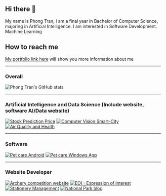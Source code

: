 ## Hi there 👋
My name is Phong Tran, I am a final year in Bachelor of Computer Science, majoring in Artificial Intelligence. I am interested in Software Development. Machine Learning

## How to reach me
[My portfolio link here](https://phonghaitran.com) will show you more information about me

---

### Overall
![Phong Tran's GitHub stats](https://github-readme-stats.vercel.app/api?username=Phonginhere&show_icons=true)

---

### Artificial Intelligence and Data Science (Include website, software AI/Data website)
[![Stock Prediction Price](https://github-readme-stats.vercel.app/api/pin/?username=Phonginhere&repo=stock_prediction_price&show_owner=True)](https://github.com/Phonginhere/stock_prediction_price)
[![Computer Vision Smart-City](https://github-readme-stats.vercel.app/api/pin/?username=Phonginhere&repo=cos40007-team&show_owner=True)](https://github.com/Phonginhere/cos40007-team)
[![Air Quality and Health](https://github-readme-stats.vercel.app/api/pin/?username=Phonginhere&repo=cos30049&show_owner=True)](https://github.com/Phonginhere/cos30049)

---

### Software
[![Pet care Android](https://github-readme-stats.vercel.app/api/pin/?username=Phonginhere&repo=projectPetCare&show_owner=True)](https://github.com/Phonginhere/projectPetCare)
[![Pet care Windows App](https://github-readme-stats.vercel.app/api/pin/?username=Phonginhere&repo=Java_Project_2_Pet_Care_Desktop&show_owner=True)](https://github.com/Phonginhere/Java_Project_2_Pet_Care_Desktop)

---

### Website Developer
[![Archery competition website](https://github-readme-stats.vercel.app/api/pin/?username=Phonginhere&repo=cos20031&show_owner=True)](https://github.com/Phonginhere/cos20031)
[![EOI - Expression of Interest](https://github-readme-stats.vercel.app/api/pin/?username=Phonginhere&repo=assgn2-citp&show_owner=True)](https://github.com/Phonginhere/assgn2-citp)
[![Stationery Management](https://github-readme-stats.vercel.app/api/pin/?username=Phonginhere&repo=Stationery-Web-ENG&show_owner=True)](https://github.com/Phonginhere/Stationery-Web-ENG)
[![National Park blog](https://github-readme-stats.vercel.app/api/pin/?username=Phonginhere&repo=National-Park-web-Vietnamese-Version&show_owner=True)](https://github.com/Phonginhere/National-Park-web-Vietnamese-Version)

<!--
**Phonginhere/Phonginhere** is a ✨ _special_ ✨ repository because its `README.md` (this file) appears on your GitHub profile.

Here are some ideas to get you started:

- 🔭 I’m currently working on ...
- 🌱 I’m currently learning ...
- 👯 I’m looking to collaborate on ...
- 🤔 I’m looking for help with ...
- 💬 Ask me about ...
- 📫 How to reach me: ...
- 😄 Pronouns: ...
- ⚡ Fun fact: ...
-->
